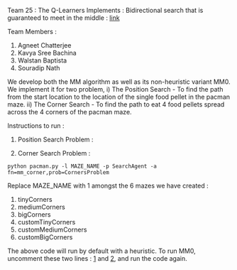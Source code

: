 Team 25 : The Q-Learners
Implements : Bidirectional search that is guaranteed to meet in the middle : [link](https://ojs.aaai.org/index.php/AAAI/article/view/10436/10295)

Team Members :
1. Agneet Chatterjee 
2. Kavya Sree Bachina 
3. Walstan Baptista 
4. Souradip Nath 

We develop both the MM algorithm as well as its non-heuristic variant MM0. We implement it for two problem,
i) The Position Search - To find the path from the start location to the location of the single food pellet in the pacman maze.
ii) The Corner Search - To find the path to eat 4 food pellets spread across the 4 corners of the pacman maze.

Instructions to run : 

1) Position Search Problem : 


2) Corner Search Problem : 

```python pacman.py -l MAZE_NAME -p SearchAgent -a fn=mm_corner,prob=CornersProblem```

Replace MAZE_NAME with 1 amongst the 6 mazes we have created : 

1. tinyCorners
2. mediumCorners
3. bigCorners
4. customTinyCorners
5. customMediumCorners
6. customBigCorners

The above code will run by default with a heuristic. To run MM0, uncomment these two lines : [1](https://github.com/walstanb/bidirectional-search/blob/main/search/search.py#L556) and [2](https://github.com/walstanb/bidirectional-search/blob/main/search/search.py#L656), and run the code again.
